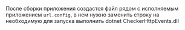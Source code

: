 После сборки приложения создастся файл рядом с исполняемым приложением ``url.config``, в нем нужно заменить строку на необходимую
для запуска выполнить dotnet CheckerHttpEvents.dll
